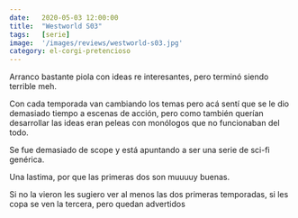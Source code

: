 ```yaml
---
date:   2020-05-03 12:00:00
title:  "Westworld S03"
tags:   [serie]
image:  '/images/reviews/westworld-s03.jpg'
category: el-corgi-pretencioso
---
```

Arranco bastante piola con ideas re interesantes, pero terminó siendo terrible meh.

Con cada temporada van cambiando los temas pero acá sentí que se le dio demasiado tiempo a escenas de acción, pero como también querían desarrollar las ideas eran peleas con monólogos que no funcionaban del todo.

Se fue demasiado de scope y está apuntando a ser una serie de sci-fi genérica.

Una lastima, por que las primeras dos son muuuuy buenas.

Si no la vieron les sugiero ver al menos las dos primeras temporadas, si les copa se ven la tercera, pero quedan advertidos
